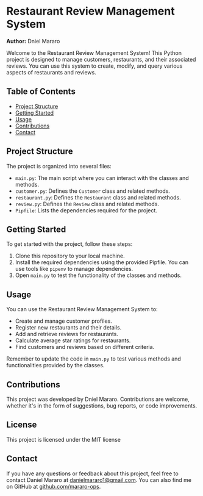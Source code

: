 # Restaurant Review Management System

**Author:** Dniel Mararo

Welcome to the Restaurant Review Management System! This Python project is designed to manage customers, restaurants, and their associated reviews. You can use this system to create, modify, and query various aspects of restaurants and reviews.

## Table of Contents

- [Project Structure](#project-structure)
- [Getting Started](#getting-started)
- [Usage](#usage)
- [Contributions](#contributions)
- [Contact](#contact)

## Project Structure

The project is organized into several files:

- `main.py`: The main script where you can interact with the classes and methods.
- `customer.py`: Defines the `Customer` class and related methods.
- `restaurant.py`: Defines the `Restaurant` class and related methods.
- `review.py`: Defines the `Review` class and related methods.
- `Pipfile`: Lists the dependencies required for the project.

## Getting Started

To get started with the project, follow these steps:

1. Clone this repository to your local machine.
2. Install the required dependencies using the provided Pipfile. You can use tools like `pipenv` to manage dependencies.
3. Open `main.py` to test the functionality of the classes and methods.

## Usage

You can use the Restaurant Review Management System to:

- Create and manage customer profiles.
- Register new restaurants and their details.
- Add and retrieve reviews for restaurants.
- Calculate average star ratings for restaurants.
- Find customers and reviews based on different criteria.

Remember to update the code in `main.py` to test various methods and functionalities provided by the classes.

## Contributions

This project was developed by Dniel Mararo. Contributions are welcome, whether it's in the form of suggestions, bug reports, or code improvements.

## License
This project is licensed under the MIT license
## Contact

If you have any questions or feedback about this project, feel free to contact Daniel Mararo at [danielmararo1@gmail.com](mailto:danielmararo1@gmail.com). You can also find me on GitHub at [github.com/mararo-ops](https://github.com/mararo-ops).